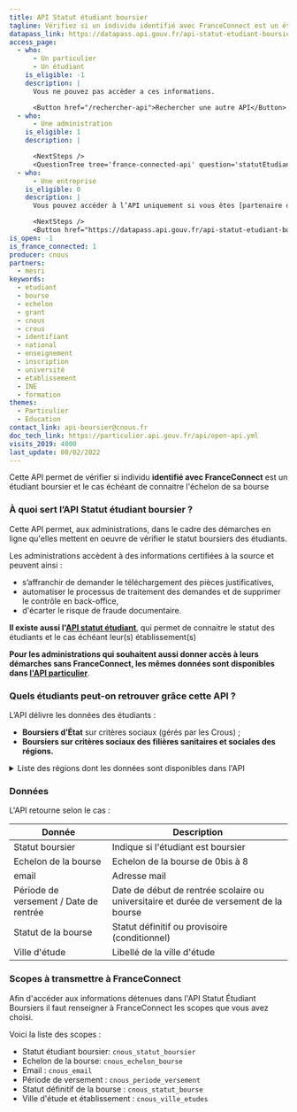 ```yaml
---
title: API Statut étudiant boursier
tagline: Vérifiez si un individu identifié avec FranceConnect est un étudiant boursier
datapass_link: https://datapass.api.gouv.fr/api-statut-etudiant-boursier
access_page:
  - who:
      - Un particulier
      - Un étudiant
    is_eligible: -1
    description: |
      Vous ne pouvez pas accèder a ces informations.

      <Button href="/rechercher-api">Rechercher une autre API</Button>
  - who:
      - Une administration
    is_eligible: 1
    description: |

      <NextSteps />
      <QuestionTree tree='france-connected-api' question='statutEtudiantBoursier' />
  - who:
      - Une entreprise
    is_eligible: 0
    description: |
      Vous pouvez accéder à l’API uniquement si vous êtes [partenaire de France Connect](https://franceconnect.gouv.fr/partenaires), et pour un cas d’usage autorisé par la loi. Vous devrez fournir le cadre juridique qui vous autorise à utiliser ces données.

      <NextSteps />
      <Button href="https://datapass.api.gouv.fr/api-statut-etudiant-boursier">Remplir une demande</Button>
is_open: -1
is_france_connected: 1
producer: cnous
partners:
  - mesri
keywords:
  - etudiant
  - bourse
  - echelon
  - grant
  - cnous
  - crous
  - identifiant
  - national
  - enseignement
  - inscription
  - université
  - etablissement
  - INE
  - formation
themes:
  - Particulier
  - Education
contact_link: api-boursier@cnous.fr
doc_tech_link: https://particulier.api.gouv.fr/api/open-api.yml
visits_2019: 4000
last_update: 08/02/2022
---
```


Cette API permet de vérifier si individu **identifié avec FranceConnect** est un étudiant boursier et le cas échéant de connaitre l'échelon de sa bourse

### À quoi sert l’API Statut étudiant boursier ?

Cette API permet, aux administrations, dans le cadre des démarches en ligne qu'elles mettent en oeuvre de vérifier le statut boursiers des étudiants.

Les administrations accèdent à des informations certifiées à la source et peuvent ainsi :

- s’affranchir de demander le téléchargement des pièces justificatives,
- automatiser le processus de traitement des demandes et de supprimer le contrôle en back-office,
- d'écarter le risque de fraude documentaire.

**Il existe aussi l'[API statut étudiant](https://api.gouv.fr/les-api/api-statut-etudiant)**, qui permet de connaitre le statut des étudiants et le cas échéant leur(s) établissement(s)

**Pour les administrations qui souhaitent aussi donner accès à leurs démarches sans FranceConnect, les mêmes données sont disponibles dans [l'API particulier](https://api.gouv.fr/les-api/api-particulier)**.

### Quels étudiants peut-on retrouver grâce cette API ?

L’API délivre les données des étudiants :

- **Boursiers d’État** sur critères sociaux (gérés par les Crous) ;
- **Boursiers sur critères sociaux des filières sanitaires et sociales des régions.**

<details>
   <summary>Liste des régions dont les données sont disponibles dans l'API</summary>

⚠️ La liste des boursiers gérés par les régions, disponible dans cette API, sera mise à jour dès mise à disposition des informations.
L’API à ce jour, couvre uniquement le périmètre des boursiers sur critères sociaux à l’exception des boursiers Campus France et des autres bourses.

#### Régions disponibles

- Normandie

</details>

### Données

L'API retourne selon le cas :

| Donnée                                 | Description                                                                           |
| -------------------------------------- | ------------------------------------------------------------------------------------- |
| Statut boursier                        | Indique si l'étudiant est boursier                                                    |
| Echelon de la bourse                   | Echelon de la bourse de 0bis à 8                                                      |
| email                                  | Adresse mail                                                                          |
| Période de versement / Date de rentrée | Date de début de rentrée scolaire ou universitaire et durée de versement de la bourse |
| Statut de la bourse                    | Statut définitif ou provisoire (conditionnel)                                         |
| Ville d'étude                          | Libellé de la ville d'étude                                                           |

### Scopes à transmettre à FranceConnect

Afin d'accéder aux informations détenues dans l'API Statut Étudiant Boursiers il faut renseigner à FranceConnect les scopes que vous avez choisi.

Voici la liste des scopes :

- Statut étudiant boursier: `cnous_statut_boursier`
- Echelon de la bourse: `cnous_echelon_bourse`
- Email : `cnous_email`
- Période de versement : `cnous_periode_versement`
- Statut définitif de la bourse : `cnous_statut_bourse`
- Ville d'étude et établissement : `cnous_ville_etudes`
